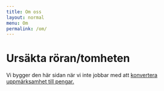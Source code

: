 ```yaml
---
title: Om oss
layout: normal
menu: Om
permalink: /om/
---
```


# Ursäkta röran/tomheten
Vi bygger den här sidan när vi inte jobbar med att [konvertera uppmärksamhet till pengar.](https://reachandmeasure.se/vad/)
